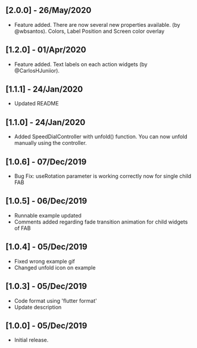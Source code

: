 ## [2.0.0] - 26/May/2020

- Feature added. There are now several new properties available. (by @wbsantos).
  Colors, Label Position and Screen color overlay

## [1.2.0] - 01/Apr/2020

- Feature added. Text labels on each action widgets (by @CarlosHJuniior).

## [1.1.1] - 24/Jan/2020

- Updated README

## [1.1.0] - 24/Jan/2020

- Added SpeedDialController with unfold() function. You can now unfold manually using the controller.

## [1.0.6] - 07/Dec/2019

- Bug Fix: useRotation parameter is working correctly now for single child FAB

## [1.0.5] - 06/Dec/2019

- Runnable example updated
- Comments added regarding fade transition animation for child widgets of FAB

## [1.0.4] - 05/Dec/2019

- Fixed wrong example gif
- Changed unfold icon on example

## [1.0.3] - 05/Dec/2019

- Code format using 'flutter format'
- Update description

## [1.0.0] - 05/Dec/2019

- Initial release.
